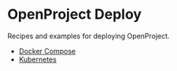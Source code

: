 # OpenProject Deploy

Recipes and examples for deploying OpenProject.

* [Docker Compose](./compose/)
* [Kubernetes](./kubernetes/)
